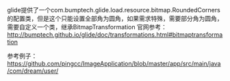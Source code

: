 
glide提供了一个com.bumptech.glide.load.resource.bitmap.RoundedCorners的配置类，但是这个只能设置全部角为圆角，如果需求特殊，需要部分角为圆角，需要自定义一个类，继承BitmapTransformation
官网参考：
http://bumptech.github.io/glide/doc/transformations.html#bitmaptransformation

参考例子：
https://github.com/pingcc/ImageApplication/blob/master/app/src/main/java/com/dream/user/  



